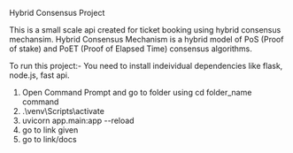 Hybrid Consensus Project

This is a small scale api created for ticket booking using hybrid consensus mechansim.
Hybrid Consensus Mechanism is a hybrid model of PoS (Proof of stake) and PoET (Proof of Elapsed Time) consensus algorithms.

To run this project:-
You need to install indeividual dependencies like flask, node.js, fast api.

1. Open Command Prompt and go to folder using cd folder_name command
2. .\venv\Scripts\activate
3. uvicorn app.main:app --reload
4. go to link given
5. go to link/docs
